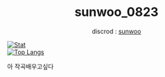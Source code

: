 <div align="center">

# sunwoo_0823

discrod : [sunwoo](http://discordapp.com/users/858173387775148073)
</div>

[![Stat](https://github-readme-stats.vercel.app/api?username=kimpure&show_icons=true&theme=dark)](https://github.com/kimpure/kimpure) <br>
[![Top Langs](https://github-readme-stats.vercel.app/api/top-langs/?username=kimpure&langs_count=10&layout=compact&theme=dark)](https://github.com/kimpure/kimpure)


아 작곡배우고싶다
